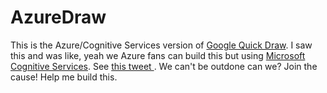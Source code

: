 # AzureDraw
This is the Azure/Cognitive Services version of [Google Quick Draw](https://quickdraw.withgoogle.com/#).  I saw this and was like, yeah we Azure fans can build this but using  [Microsoft Cognitive Services](https://azure.microsoft.com/en-us/services/cognitive-services/).  See [this tweet ](https://twitter.com/PatrickGoode/status/1248373682163994626).  We can't be outdone can we?  Join the cause! Help me build this. 
